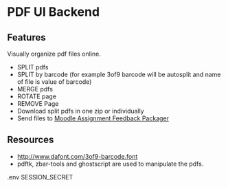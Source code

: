 # PDF UI Backend

## Features

Visually organize pdf files online.

- SPLIT pdfs
- SPLIT by barcode (for example 3of9 barcode will be autosplit and name of file is value of barcode)
- MERGE pdfs
- ROTATE page
- REMOVE Page
- Download split pdfs in one zip or individually
- Send files to [Moodle Assignment Feedback Packager](https://bfritscher.github.io/moodle-assignment-feedback-packager/)

## Resources

- http://www.dafont.com/3of9-barcode.font
- pdftk, zbar-tools and ghostscript are used to manipulate the pdfs.

.env
SESSION_SECRET